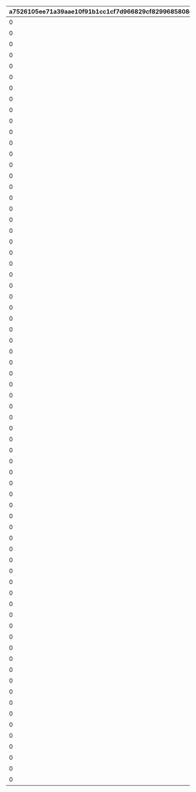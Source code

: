 |a7526105ee71a39aae10f91b1cc1cf7d966829cf8299685808cccdf05cc40f85|b47c5a140583bcf02368c880af5695047e9c7f04d0f242062924976c74381c50|0042fe834cbea59181755472131f7953ff1204a10a69c3502b1529f785acfa91|c7911693bdc16a86a1883bcba128751f99f9b1add0b5a614531b079b15a712a5|78e01396ee240263f46de00331d98472eb32dd1a1a2b1477618f9c9eb9ad95f9|23326b9093a036f173d8242d49a49f030276c2e476f9762be7cf42f2f5a0ea58|4df8ffbacc653f0afd1bb319c729edaebe52ae8393a118f45b68e6f05535c64a|9ba51652dcd48d853e71580255c9f369ecc758be98f785dbcbe4716fa05bded9|fa5f638d493feb5e1bd8368184ee7d233305a7159d8c019441fe1cc9243b0d04|d854da31759d7a0c9f040d6aef8239bf05002f4ae1974dae0f4c559614845cf7|c01bafbf00e09c94283d91b946eaeef9e05d8650f265f122a8c53df0393a5ab7|b113f5d5dedacee07ef8127b1ba923d35ce6170237ac73d109a5605f8a0b131a|52d1a18e70d148f1afc1bacbac186c50941e38590b6ceaa7bf55302af560cb75|b1c7e09a80164c3449ec9f30a117d4ca0a1a27e0484357b9425a669238d791c8|0bfd815727f29e985f5419a6e94e1ae2913d2dfe90d372e96bd7e5c6dea9881f|
| --- | --- | --- | --- | --- | --- | --- | --- | --- | --- | --- | --- | --- | --- | --- |
|0|1st Round Clear！|603|2015/04/01 15:00:00|0|1|スペシャルダンジョンを1回登頂しよう|1004110|80001|3200101|0|32001001|32001|1|2030/04/01 14:59:59|
|0|2nd Round Clear！|603|2015/04/01 15:00:00|0|1|スペシャルダンジョンを2回登頂しよう|1004110|80001|3200102|0|32001002|32001|2|2030/04/01 14:59:59|
|0|3rd Round Clear！|603|2015/04/01 15:00:00|0|1|スペシャルダンジョンを3回登頂しよう|1004110|80001|3200103|0|32001003|32001|3|2030/04/01 14:59:59|
|0|4th Round Clear！|603|2015/04/01 15:00:00|0|1|スペシャルダンジョンを4回登頂しよう|1004110|80001|3200104|0|32001004|32001|4|2030/04/01 14:59:59|
|0|CONQUEST！|603|2015/04/01 15:00:00|0|1|スペシャルダンジョンを5回登頂しよう|1004110|80001|3200105|0|32001005|32001|5|2030/04/01 14:59:59|
|0|1st Round Clear！|603|2015/04/01 15:00:00|0|1|スペシャルダンジョンを1回登頂しよう|1004110|80001|3200201|0|32001001|32002|1|2030/04/01 14:59:59|
|0|2nd Round Clear！|603|2015/04/01 15:00:00|0|1|スペシャルダンジョンを2回登頂しよう|1004110|80001|3200202|0|32001002|32002|2|2030/04/01 14:59:59|
|0|3rd Round Clear！|603|2015/04/01 15:00:00|0|1|スペシャルダンジョンを3回登頂しよう|1004110|80001|3200203|0|32001003|32002|3|2030/04/01 14:59:59|
|0|4th Round Clear！|603|2015/04/01 15:00:00|0|1|スペシャルダンジョンを4回登頂しよう|1004110|80001|3200204|0|32001004|32002|4|2030/04/01 14:59:59|
|0|CONQUEST！|603|2015/04/01 15:00:00|0|1|スペシャルダンジョンを5回登頂しよう|1004110|80001|3200205|0|32001005|32002|5|2030/04/01 14:59:59|
|0|1st Round Clear！|603|2015/04/01 15:00:00|0|1|スペシャルダンジョンを1回登頂しよう|1004110|80001|3200301|0|32001001|32003|1|2030/04/01 14:59:59|
|0|2nd Round Clear！|603|2015/04/01 15:00:00|0|1|スペシャルダンジョンを2回登頂しよう|1004110|80001|3200302|0|32001002|32003|2|2030/04/01 14:59:59|
|0|3rd Round Clear！|603|2015/04/01 15:00:00|0|1|スペシャルダンジョンを3回登頂しよう|1004110|80001|3200303|0|32001003|32003|3|2030/04/01 14:59:59|
|0|4th Round Clear！|603|2015/04/01 15:00:00|0|1|スペシャルダンジョンを4回登頂しよう|1004110|80001|3200304|0|32001004|32003|4|2030/04/01 14:59:59|
|0|CONQUEST！|603|2015/04/01 15:00:00|0|1|スペシャルダンジョンを5回登頂しよう|1004110|80001|3200305|0|32001005|32003|5|2030/04/01 14:59:59|
|0|1st Round Clear！|603|2015/04/01 15:00:00|0|1|スペシャルダンジョンを1回登頂しよう|1004110|80001|3200401|0|32001001|32004|1|2030/04/01 14:59:59|
|0|2nd Round Clear！|603|2015/04/01 15:00:00|0|1|スペシャルダンジョンを2回登頂しよう|1004110|80001|3200402|0|32001002|32004|2|2030/04/01 14:59:59|
|0|3rd Round Clear！|603|2015/04/01 15:00:00|0|1|スペシャルダンジョンを3回登頂しよう|1004110|80001|3200403|0|32001003|32004|3|2030/04/01 14:59:59|
|0|4th Round Clear！|603|2015/04/01 15:00:00|0|1|スペシャルダンジョンを4回登頂しよう|1004110|80001|3200404|0|32001004|32004|4|2030/04/01 14:59:59|
|0|CONQUEST！|603|2015/04/01 15:00:00|0|1|スペシャルダンジョンを5回登頂しよう|1004110|80001|3200405|0|32001005|32004|5|2030/04/01 14:59:59|
|0|1st Round Clear！|603|2015/04/01 15:00:00|0|1|スペシャルダンジョンを1回登頂しよう|1004110|80001|3200501|0|32001001|32005|1|2030/04/01 14:59:59|
|0|2nd Round Clear！|603|2015/04/01 15:00:00|0|1|スペシャルダンジョンを2回登頂しよう|1004110|80001|3200502|0|32001002|32005|2|2030/04/01 14:59:59|
|0|3rd Round Clear！|603|2015/04/01 15:00:00|0|1|スペシャルダンジョンを3回登頂しよう|1004110|80001|3200503|0|32001003|32005|3|2030/04/01 14:59:59|
|0|4th Round Clear！|603|2015/04/01 15:00:00|0|1|スペシャルダンジョンを4回登頂しよう|1004110|80001|3200504|0|32001004|32005|4|2030/04/01 14:59:59|
|0|CONQUEST！|603|2015/04/01 15:00:00|0|1|スペシャルダンジョンを5回登頂しよう|1004110|80001|3200505|0|32001005|32005|5|2030/04/01 14:59:59|
|0|1st Round Clear！|603|2015/04/01 15:00:00|0|1|スペシャルダンジョンを1回登頂しよう|1004110|80001|3200601|0|32001001|32006|1|2030/04/01 14:59:59|
|0|2nd Round Clear！|603|2015/04/01 15:00:00|0|1|スペシャルダンジョンを2回登頂しよう|1004110|80001|3200602|0|32001002|32006|2|2030/04/01 14:59:59|
|0|3rd Round Clear！|603|2015/04/01 15:00:00|0|1|スペシャルダンジョンを3回登頂しよう|1004110|80001|3200603|0|32001003|32006|3|2030/04/01 14:59:59|
|0|4th Round Clear！|603|2015/04/01 15:00:00|0|1|スペシャルダンジョンを4回登頂しよう|1004110|80001|3200604|0|32001004|32006|4|2030/04/01 14:59:59|
|0|CONQUEST！|603|2015/04/01 15:00:00|0|1|スペシャルダンジョンを5回登頂しよう|1004110|80001|3200605|0|32001005|32006|5|2030/04/01 14:59:59|
|0|1st Round Clear！|603|2015/04/01 15:00:00|0|1|スペシャルダンジョンを1回登頂しよう|1004110|80001|3200701|0|32001001|32007|1|2030/04/01 14:59:59|
|0|2nd Round Clear！|603|2015/04/01 15:00:00|0|1|スペシャルダンジョンを2回登頂しよう|1004110|80001|3200702|0|32001002|32007|2|2030/04/01 14:59:59|
|0|3rd Round Clear！|603|2015/04/01 15:00:00|0|1|スペシャルダンジョンを3回登頂しよう|1004110|80001|3200703|0|32001003|32007|3|2030/04/01 14:59:59|
|0|4th Round Clear！|603|2015/04/01 15:00:00|0|1|スペシャルダンジョンを4回登頂しよう|1004110|80001|3200704|0|32001004|32007|4|2030/04/01 14:59:59|
|0|CONQUEST！|603|2015/04/01 15:00:00|0|1|スペシャルダンジョンを5回登頂しよう|1004110|80001|3200705|0|32001005|32007|5|2030/04/01 14:59:59|
|0|1st Round Clear！|603|2015/04/01 15:00:00|0|1|スペシャルダンジョンを1回登頂しよう|1004110|80001|3200801|0|32001001|32008|1|2030/04/01 14:59:59|
|0|2nd Round Clear！|603|2015/04/01 15:00:00|0|1|スペシャルダンジョンを2回登頂しよう|1004110|80001|3200802|0|32001002|32008|2|2030/04/01 14:59:59|
|0|3rd Round Clear！|603|2015/04/01 15:00:00|0|1|スペシャルダンジョンを3回登頂しよう|1004110|80001|3200803|0|32001003|32008|3|2030/04/01 14:59:59|
|0|4th Round Clear！|603|2015/04/01 15:00:00|0|1|スペシャルダンジョンを4回登頂しよう|1004110|80001|3200804|0|32001004|32008|4|2030/04/01 14:59:59|
|0|CONQUEST！|603|2015/04/01 15:00:00|0|1|スペシャルダンジョンを5回登頂しよう|1004110|80001|3200805|0|32001005|32008|5|2030/04/01 14:59:59|
|0|1st Round Clear！|603|2015/04/01 15:00:00|0|1|スペシャルダンジョンを1回登頂しよう|1004110|80001|3200901|0|32001001|32009|1|2030/04/01 14:59:59|
|0|2nd Round Clear！|603|2015/04/01 15:00:00|0|1|スペシャルダンジョンを2回登頂しよう|1004110|80001|3200902|0|32001002|32009|2|2030/04/01 14:59:59|
|0|3rd Round Clear！|603|2015/04/01 15:00:00|0|1|スペシャルダンジョンを3回登頂しよう|1004110|80001|3200903|0|32001003|32009|3|2030/04/01 14:59:59|
|0|4th Round Clear！|603|2015/04/01 15:00:00|0|1|スペシャルダンジョンを4回登頂しよう|1004110|80001|3200904|0|32001004|32009|4|2030/04/01 14:59:59|
|0|CONQUEST！|603|2015/04/01 15:00:00|0|1|スペシャルダンジョンを5回登頂しよう|1004110|80001|3200905|0|32001005|32009|5|2030/04/01 14:59:59|
|0|1st Round Clear！|603|2015/04/01 15:00:00|0|1|スペシャルダンジョンを1回登頂しよう|1004110|80001|3201001|0|32001001|32010|1|2030/04/01 14:59:59|
|0|2nd Round Clear！|603|2015/04/01 15:00:00|0|1|スペシャルダンジョンを2回登頂しよう|1004110|80001|3201002|0|32001002|32010|2|2030/04/01 14:59:59|
|0|3rd Round Clear！|603|2015/04/01 15:00:00|0|1|スペシャルダンジョンを3回登頂しよう|1004110|80001|3201003|0|32001003|32010|3|2030/04/01 14:59:59|
|0|4th Round Clear！|603|2015/04/01 15:00:00|0|1|スペシャルダンジョンを4回登頂しよう|1004110|80001|3201004|0|32001004|32010|4|2030/04/01 14:59:59|
|0|CONQUEST！|603|2015/04/01 15:00:00|0|1|スペシャルダンジョンを5回登頂しよう|1004110|80001|3201005|0|32001005|32010|5|2030/04/01 14:59:59|
|0|1st Round Clear！|603|2015/04/01 15:00:00|0|1|スペシャルダンジョンを1回登頂しよう|1004110|80001|3201101|0|32001001|32011|1|2030/04/01 14:59:59|
|0|2nd Round Clear！|603|2015/04/01 15:00:00|0|1|スペシャルダンジョンを2回登頂しよう|1004110|80001|3201102|0|32001002|32011|2|2030/04/01 14:59:59|
|0|3rd Round Clear！|603|2015/04/01 15:00:00|0|1|スペシャルダンジョンを3回登頂しよう|1004110|80001|3201103|0|32001003|32011|3|2030/04/01 14:59:59|
|0|4th Round Clear！|603|2015/04/01 15:00:00|0|1|スペシャルダンジョンを4回登頂しよう|1004110|80001|3201104|0|32001004|32011|4|2030/04/01 14:59:59|
|0|CONQUEST！|603|2015/04/01 15:00:00|0|1|スペシャルダンジョンを5回登頂しよう|1004110|80001|3201105|0|32001005|32011|5|2030/04/01 14:59:59|
|0|1st Round Clear！|603|2015/04/01 15:00:00|0|1|スペシャルダンジョンを1回登頂しよう|1004110|80001|3201201|0|32001001|32012|1|2030/04/01 14:59:59|
|0|2nd Round Clear！|603|2015/04/01 15:00:00|0|1|スペシャルダンジョンを2回登頂しよう|1004110|80001|3201202|0|32001002|32012|2|2030/04/01 14:59:59|
|0|3rd Round Clear！|603|2015/04/01 15:00:00|0|1|スペシャルダンジョンを3回登頂しよう|1004110|80001|3201203|0|32001003|32012|3|2030/04/01 14:59:59|
|0|4th Round Clear！|603|2015/04/01 15:00:00|0|1|スペシャルダンジョンを4回登頂しよう|1004110|80001|3201204|0|32001004|32012|4|2030/04/01 14:59:59|
|0|CONQUEST！|603|2015/04/01 15:00:00|0|1|スペシャルダンジョンを5回登頂しよう|1004110|80001|3201205|0|32001005|32012|5|2030/04/01 14:59:59|
|0|1st Round Clear！|603|2015/04/01 15:00:00|0|1|スペシャルダンジョンを1回登頂しよう|1004110|80001|3201301|0|32001001|32013|1|2030/04/01 14:59:59|
|0|2nd Round Clear！|603|2015/04/01 15:00:00|0|1|スペシャルダンジョンを2回登頂しよう|1004110|80001|3201302|0|32001002|32013|2|2030/04/01 14:59:59|
|0|3rd Round Clear！|603|2015/04/01 15:00:00|0|1|スペシャルダンジョンを3回登頂しよう|1004110|80001|3201303|0|32001003|32013|3|2030/04/01 14:59:59|
|0|4th Round Clear！|603|2015/04/01 15:00:00|0|1|スペシャルダンジョンを4回登頂しよう|1004110|80001|3201304|0|32001004|32013|4|2030/04/01 14:59:59|
|0|CONQUEST！|603|2015/04/01 15:00:00|0|1|スペシャルダンジョンを5回登頂しよう|1004110|80001|3201305|0|32001005|32013|5|2030/04/01 14:59:59|
|0|1st Round Clear！|603|2015/04/01 15:00:00|0|1|スペシャルダンジョンを1回登頂しよう|1004110|80001|3201401|0|32001001|32014|1|2030/04/01 14:59:59|
|0|2nd Round Clear！|603|2015/04/01 15:00:00|0|1|スペシャルダンジョンを2回登頂しよう|1004110|80001|3201402|0|32001002|32014|2|2030/04/01 14:59:59|
|0|3rd Round Clear！|603|2015/04/01 15:00:00|0|1|スペシャルダンジョンを3回登頂しよう|1004110|80001|3201403|0|32001003|32014|3|2030/04/01 14:59:59|
|0|4th Round Clear！|603|2015/04/01 15:00:00|0|1|スペシャルダンジョンを4回登頂しよう|1004110|80001|3201404|0|32001004|32014|4|2030/04/01 14:59:59|
|0|CONQUEST！|603|2015/04/01 15:00:00|0|1|スペシャルダンジョンを5回登頂しよう|1004110|80001|3201405|0|32001005|32014|5|2030/04/01 14:59:59|